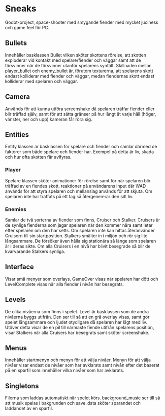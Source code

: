 # Sneaks
Godot-project, space-shooter med smygande fiender med mycket juciness och game
feel för PC. 

## Bullets
Innehåller basklassen Bullet vilken sköter skottens rörelse, att skotten
exploderar vid kontakt med spelare/fiender och väggar samt att de försvinner när
de försvinner utanför spelarens synfält.
Skillnaden mellan player_bullet och enemy_bullet är, förutom texturerna, att
spelarens skott endast kolliderar med fiender och väggar, medan fiendernas skott
endast kolliderar med spelaren och väggar. 

## Camera
Används för att kunna utföra screenshake då spelaren träffar fiender eller blir
träffad själv, samt för att sätta gränser på hur långt åt varje håll (höger, 
vänster, ner och upp) kameran får röra sig.

## Entities
Entity klassen är basklassen för spelare och fiender och samlar därmed de faktorer
som både spelare och fiender har. Exempel på detta är liv, skada och hur ofta
skotten får avlfyras.

### Player
Spelare klassen sköter animationer för rörelse samt för när spelaren blir träffad
av en fiendes skott, reaktioner på användarens input där WAD används för att styra
spelaren och mellanslag används för att skjuta. Om spelaren inte har träffats på
ett tag så återgenererar den sitt liv.

### Enemies
Samlar de två sorterna av fiender som finns, Cruiser och Stalker. Cruisers är de
synliga fienderna som jagar spelaren när den kommer nära samt letar efter spelaren
om den har setts. Om spelaren inte kan hittas återanvänder Cruisern till sin
startposition. Stalkers smälter in i miljön och rör sig lite långsammare. De 
försöker även hålla sig stationära så länge som spelaren är i deras sikte. Om
alla Cruisers i en nivå har blivit besegrade så blir de kvarvarande Stalkers 
synliga.

## Interface
Visar små menyer som overlays, GameOver visas när spelaren har dött och 
LevelComplete visas när alla fiender i nivån har besegrats.

## Levels
De olika nivåerna som finns i spelet. Level är basklassen som de andra nivåerna
byggs utifrån. Den ser till så att en grå overlay visas, samt gör spelet
långsammare och ljudet otydligare då spelaren har lågt med liv. Utöver detta visar
de en pil till närmaste fiende utifrån spelarens position, visar Stalkers när alla
Cruisers har besegrats samt sköter screenshake.

## Menus
Innehåller startmenyn och menyn för att välja nivåer. Menyn för att välja nivåer
visar endast de nivåer som har avklarats samt nivån efter det baserat på en
sparfil som innehåller vilka nivåer som har avklarats.

## Singletons
Filerna som laddas automatiskt när spelet körs. background_music ser till så att
musik spelas i bakgrunden och save_data sköter sparandet och laddandet av en
sparfil.